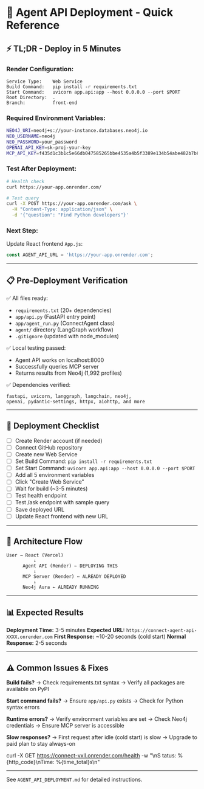 # 🚀 Agent API Deployment - Quick Reference

## ⚡ TL;DR - Deploy in 5 Minutes

### **Render Configuration:**
```
Service Type:    Web Service
Build Command:   pip install -r requirements.txt
Start Command:   uvicorn app.api:app --host 0.0.0.0 --port $PORT
Root Directory:  .
Branch:          front-end
```

### **Required Environment Variables:**
```bash
NEO4J_URI=neo4j+s://your-instance.databases.neo4j.io
NEO_USERNAME=neo4j
NEO_PASSWORD=your_password
OPENAI_API_KEY=sk-proj-your-key
MCP_API_KEY=f435d1c3b1c5e66db047585265bbe4535a4b5f3389e134b54abe482b7b637ac3
```

### **Test After Deployment:**
```bash
# Health check
curl https://your-app.onrender.com/

# Test query
curl -X POST https://your-app.onrender.com/ask \
  -H "Content-Type: application/json" \
  -d '{"question": "Find Python developers"}'
```

### **Next Step:**
Update React frontend `App.js`:
```javascript
const AGENT_API_URL = 'https://your-app.onrender.com';
```

---

## 📋 Pre-Deployment Verification

✅ All files ready:
- `requirements.txt` (20+ dependencies)
- `app/api.py` (FastAPI entry point)
- `app/agent_run.py` (ConnectAgent class)
- `agent/` directory (LangGraph workflow)
- `.gitignore` (updated with node_modules)

✅ Local testing passed:
- Agent API works on localhost:8000
- Successfully queries MCP server
- Returns results from Neo4j (1,992 profiles)

✅ Dependencies verified:
```
fastapi, uvicorn, langgraph, langchain, neo4j, 
openai, pydantic-settings, httpx, aiohttp, and more
```

---

## 🎯 Deployment Checklist

- [ ] Create Render account (if needed)
- [ ] Connect GitHub repository
- [ ] Create new Web Service
- [ ] Set Build Command: `pip install -r requirements.txt`
- [ ] Set Start Command: `uvicorn app.api:app --host 0.0.0.0 --port $PORT`
- [ ] Add all 5 environment variables
- [ ] Click "Create Web Service"
- [ ] Wait for build (~3-5 minutes)
- [ ] Test health endpoint
- [ ] Test /ask endpoint with sample query
- [ ] Save deployed URL
- [ ] Update React frontend with new URL

---

## 🔗 Architecture Flow

```
User → React (Vercel)
          ↓
      Agent API (Render) ← DEPLOYING THIS
          ↓
      MCP Server (Render) ← ALREADY DEPLOYED
          ↓
      Neo4j Aura ← ALREADY RUNNING
```

---

## 📊 Expected Results

**Deployment Time:** 3-5 minutes
**Expected URL:** `https://connect-agent-api-XXXX.onrender.com`
**First Response:** ~10-20 seconds (cold start)
**Normal Response:** 2-5 seconds

---

## ⚠️ Common Issues & Fixes

**Build fails?**
→ Check requirements.txt syntax
→ Verify all packages are available on PyPI

**Start command fails?**
→ Ensure `app/api.py` exists
→ Check for Python syntax errors

**Runtime errors?**
→ Verify environment variables are set
→ Check Neo4j credentials
→ Ensure MCP server is accessible

**Slow responses?**
→ First request after idle (cold start) is slow
→ Upgrade to paid plan to stay always-on

curl -X GET https://connect-vxll.onrender.com/health -w "\nS
tatus: %{http_code}\nTime: %{time_total}s\n"

---

See `AGENT_API_DEPLOYMENT.md` for detailed instructions.
